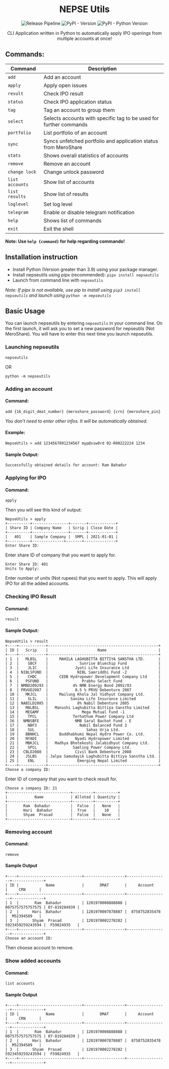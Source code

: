 <div align="center">

# NEPSE Utils

![Release Pipeline](https://github.com/arpandaze/nepseutils/actions/workflows/release.yml/badge.svg)
![PyPI - Version](https://img.shields.io/pypi/v/nepseutils)
![PyPI - Python Version](https://img.shields.io/pypi/pyversions/nepseutils)

CLI Application written in Python to automatically apply IPO openings from multiple accounts at once!

</div>

## Commands:

| Command         | Description                                                        |
| --------------- | ------------------------------------------------------------------ |
| `add`           | Add an account                                                     |
| `apply`         | Apply open issues                                                  |
| `result`        | Check IPO result                                                   |
| `status`        | Check IPO application status                                       |
| `tag`           | Tag an account to group them                                       |
| `select`        | Selects accounts with specific tag to be used for further commands |
| `portfolio`     | List portfolio of an account                                       |
| `sync`          | Syncs unfetched portfolio and application status from MeroShare    |
| `stats`         | Shows overall statistics of accounts                               |
| `remove`        | Remove an account                                                  |
| `change lock`   | Change unlock password                                             |
| `list accounts` | Show list of accounts                                              |
| `list results`  | Show list of results                                               |
| `loglevel`      | Set log level                                                      |
| `telegram`      | Enable or disable telegram notification                            |
| `help`          | Shows list of commands                                             |
| `exit`          | Exit the shell                                                     |

**Note: Use `help {command}` for help regarding commands!**

## Installation instruction

- Install Python (Version greater than 3.9) using your package manager.
- Install nepseutils using pipx (recommended): `pipx install nepseutils`
- Launch from command line with `nepseutils`

_Note: If pipx is not available, use pip to install using `pip3 install nepseutils` and launch using `python -m nepseutils`_

## Basic Usage

You can launch nepseutils by entering `nepseutils` in your command line. On the first launch, it will ask you to set a new password for nepseutils (Not MeroShare). You will have to enter this next time you launch nepseutils.

### Launching nepseutils

```
nepseutils
```
OR
```
python -m nepseutils
```

### Adding an account

#### Command:

```
add {16_digit_dmat_number} {meroshare_password} {crn} {meroshare_pin}
```

_You don't need to enter other infos. It will be automatically obtained._

#### Example:

```
NepseUtils > add 1234567891234567 myp@ssw0rd 02-R00222224 1234
```

#### Sample Output:

```
Successfully obtained details for account: Ram Bahadur
```

### Applying for IPO

#### Command:

```
apply
```

Then you will see this kind of output:

```
NepseUtils > apply
+----------+----------------+-------+------------+
| Share ID | Company Name   | Scrip | Close Date |
+----------+----------------+-------+------------+
|   401    | Sample Company |  SMPL | 2021-01-01 |
+----------+--------------+-------+--------------+
Enter Share ID:
```

Enter share ID of company that you want to apply for.

```
Enter Share ID: 401
Units to Apply:
```

Enter number of units (Not rupees) that you want to apply. This will apply IPO for all the added accounts.

### Checking IPO Result

#### Command:

```
result
```

#### Sample Output:

```
NepseUtils > result
+----+------------+-------------------------------------------------+
| ID |   Scrip    |                      Name                       |
+----+------------+-------------------------------------------------+
| 1  |   MLBSL    |     MAHILA LAGHUBITTA BITTIYA SANSTHA LTD.      |
| 2  |    SBCF    |              Sunrise Bluechip Fund              |
| 3  |    JLIC    |            Jyoti Life Insurance Ltd             |
| 4  | NIBLSFUND  |             NIBL Samriddhi Fund -2              |
| 5  |    CHDC    |     CEDB Hydropower Development Company Ltd     |
| 6  |   PSFUND   |               Prabhu Select Fund                |
| 7  | NMBD209293 |           4% NMB Energy Bond 2092/93            |
| 8  | PRVUD2087  |            8.5 % PRVU Debenture 2087            |
| 10 |   MKJCL    |     Mailung Khola Jal Vidhyut Company Ltd.      |
| 11 |    SLIL    |          Sanima Life Insurance Limited          |
| 12 | NABILD2085 |             8% Nabil Debenture 2085             |
| 13 |   MALBSL   |   Manushi Laghubitta Bittiya Sanstha Limited    |
| 14 |   MEGAMF   |               Mega Mutual Fund -1               |
| 15 |    TPCL    |           Terhathum Power Company Ltd           |
| 16 |  NMBSBFE   |            NMB Saral Bachat Fund - E            |
| 17 |    NBF3    |              Nabil Balanced Fund 3              |
| 18 |    SUL     |                 Sahas Urja Ltd.                 |
| 19 |   BBNHCL   |     Buddhabhumi Nepal Hydro Power Co. Ltd.      |
| 20 |   NYADI    |            Nyadi Hydropower Limited             |
| 21 |   MBKJCL   |   Madhya Bhotekoshi Jalabidhyut Company Ltd.    |
| 22 |    SPCL    |           Samling Power Company Ltd.            |
| 23 |  CBLD2088  |            Civil Bank Debenture 2088            |
| 24 |   JSLBS    | Jalpa Samudayik Laghubitta Bittiya Sanstha Ltd. |
| 25 |    ENL     |             Emerging Nepal Limited              |
+----+------------+-------------------------------------------------+
Choose a company ID:
```

Enter ID of company that you want to check result for.

```
Choose a company ID: 21
+----------------------------+---------+----------+
|            Name            | Alloted | Quantity |
+----------------------------+---------+----------+
|       Ram  Bahadur         |  False  |   None   |
|       Hari  Bahadur        |  True   |    10    |
|       Shyam  Prasad        |  False  |   None   |
+----------------------------+---------+----------+
```

### Removing account

#### Command:

```
remove
```

#### Sample Output

```
+----+----------------------------+------------------+------------------+--------------+
| ID |            Name            |       DMAT       |     Account      |     CRN      |
+----+----------------------------+------------------+------------------+--------------+
| 1  |       Ram  Bahadur         | 1201970008888888 | 0075757575757575 | 07-819284939 |
| 2  |      Hari  Bahadur         | 1201970007878887 |  8758752835478   |  M52394589   |
| 3  |      Shyam  Prasad         | 1201970002278282 | 5923459259243594 |  F59824935   |
+----+----------------------------+------------------+------------------+--------------+
Choose an account ID:
```

Then choose account to remove.

### Show added accounts

#### Command:

```
list accounts
```

#### Sample Output

```
+----+----------------------------+------------------+------------------+--------------+
| ID |            Name            |       DMAT       |     Account      |     CRN      |
+----+----------------------------+------------------+------------------+--------------+
| 1  |       Ram  Bahadur         | 1201970008888888 | 0075757575757575 | 07-819284939 |
| 2  |      Hari  Bahadur         | 1201970007878887 |  8758752835478   |  M52394589   |
| 3  |      Shyam  Prasad         | 1201970002278282 | 5923459259243594 |  F59824935   |
+----+----------------------------+------------------+------------------+--------------+
```
